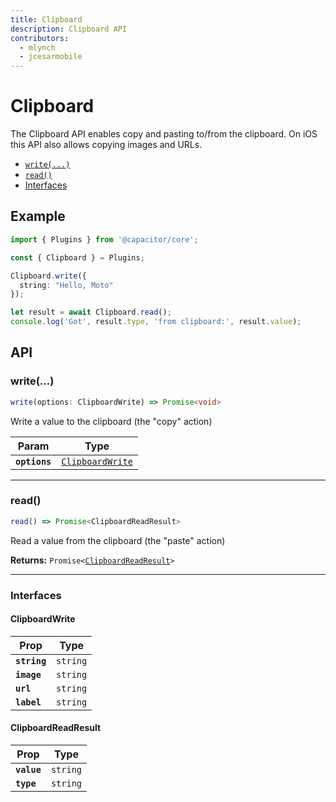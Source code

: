 ```yaml
---
title: Clipboard
description: Clipboard API
contributors:
  - mlynch
  - jcesarmobile
---
```



<plugin-platforms platforms="pwa,ios,android"></plugin-platforms>

# Clipboard

The Clipboard API enables copy and pasting to/from the clipboard. On iOS this API also allows 
copying images and URLs.

<docgen-index>

* [`write(...)`](#write)
* [`read()`](#read)
* [Interfaces](#interfaces)

</docgen-index>

## Example

```typescript
import { Plugins } from '@capacitor/core';

const { Clipboard } = Plugins;

Clipboard.write({
  string: "Hello, Moto"
});

let result = await Clipboard.read();
console.log('Got', result.type, 'from clipboard:', result.value);
```

## API

<docgen-api>
<!--Update the source file JSDoc comments and rerun docgen to update the docs below-->

### write(...)

```typescript
write(options: ClipboardWrite) => Promise<void>
```

Write a value to the clipboard (the "copy" action)

| Param         | Type                                                      |
| ------------- | --------------------------------------------------------- |
| **`options`** | <code><a href="#clipboardwrite">ClipboardWrite</a></code> |

--------------------


### read()

```typescript
read() => Promise<ClipboardReadResult>
```

Read a value from the clipboard (the "paste" action)

**Returns:** <code>Promise&lt;<a href="#clipboardreadresult">ClipboardReadResult</a>&gt;</code>

--------------------


### Interfaces


#### ClipboardWrite

| Prop         | Type                |
| ------------ | ------------------- |
| **`string`** | <code>string</code> |
| **`image`**  | <code>string</code> |
| **`url`**    | <code>string</code> |
| **`label`**  | <code>string</code> |


#### ClipboardReadResult

| Prop        | Type                |
| ----------- | ------------------- |
| **`value`** | <code>string</code> |
| **`type`**  | <code>string</code> |

</docgen-api>
